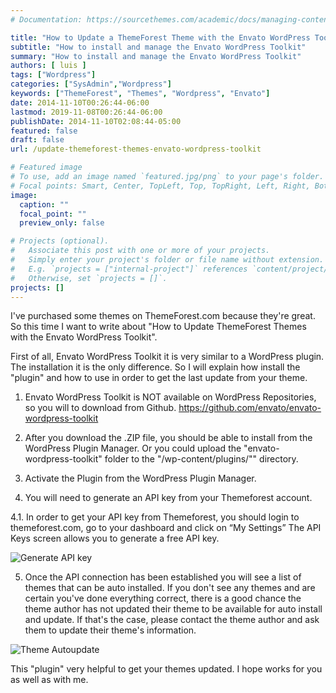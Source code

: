 ```yaml
---
# Documentation: https://sourcethemes.com/academic/docs/managing-content/

title: "How to Update a ThemeForest Theme with the Envato WordPress Toolkit"
subtitle: "How to install and manage the Envato WordPress Toolkit"
summary: "How to install and manage the Envato WordPress Toolkit"
authors: [ luis ]
tags: ["Wordpress"]
categories: ["SysAdmin","Wordpress"]
keywords: ["ThemeForest", "Themes", "Wordpress", "Envato"]
date: 2014-11-10T00:26:44-06:00
lastmod: 2019-11-08T00:26:44-06:00
publishDate: 2014-11-10T02:08:44-05:00
featured: false
draft: false
url: /update-themeforest-themes-envato-wordpress-toolkit

# Featured image
# To use, add an image named `featured.jpg/png` to your page's folder.
# Focal points: Smart, Center, TopLeft, Top, TopRight, Left, Right, BottomLeft, Bottom, BottomRight.
image:
  caption: ""
  focal_point: ""
  preview_only: false

# Projects (optional).
#   Associate this post with one or more of your projects.
#   Simply enter your project's folder or file name without extension.
#   E.g. `projects = ["internal-project"]` references `content/project/deep-learning/index.md`.
#   Otherwise, set `projects = []`.
projects: []
---
```


I've purchased some themes on ThemeForest.com because they're great. So this time I want to write about "How to Update ThemeForest Themes with the Envato WordPress Toolkit".

First of all, Envato WordPress Toolkit it is very similar to a WordPress plugin. The installation it is the only difference. So I will explain how install the "plugin" and how to use in order to get the last update from your theme.

1. Envato WordPress Toolkit is NOT available on WordPress Repositories, so you will to download from Github. <https://github.com/envato/envato-wordpress-toolkit>

2. After you download the .ZIP file, you should be able to install from the WordPress Plugin Manager. Or you could upload the "envato-wordpress-toolkit" folder to the "/wp-content/plugins/"" directory.

3. Activate the Plugin from the WordPress Plugin Manager.

4. You will need to generate an API key from your Themeforest account.

4.1. In order to get your API key from Themeforest, you should login to themeforest.com, go to your dashboard and click on &#8220;My Settings&#8221; The API Keys screen allows you to generate a free API key.

![Generate API key](/img/update-themeforest-themes-envato-wordpress-toolkit/generate-api-key.png)

5. Once the API connection has been established you will see a list of themes that can be auto installed. If you don't see any themes and are certain you've done everything correct, there is a good chance the theme author has not updated their theme to be available for auto install and update. If that's the case, please contact the theme author and ask them to update their theme's information.

![Theme Autoupdate](/img/update-themeforest-themes-envato-wordpress-toolkit/theme-autoupdate.png)

This "plugin" very helpful to get your themes updated. I hope works for you as well as with me.